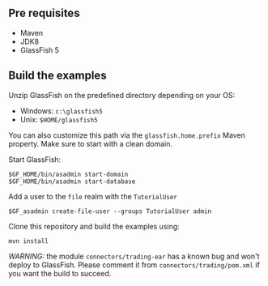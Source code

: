 ## Pre requisites

- Maven
- JDK8
- GlassFish 5

## Build the examples

Unzip GlassFish on the predefined directory depending on your OS:

* Windows: `c:\glassfish5`
* Unix: `$HOME/glassfish5`

You can also customize this path via the `glassfish.home.prefix` Maven property. Make sure to start with a clean domain.

Start GlassFish:
```
$GF_HOME/bin/asadmin start-domain
$GF_HOME/bin/asadmin start-database
```

Add a user to the `file` realm with the `TutorialUser`
```
$GF_asadmin create-file-user --groups TutorialUser admin
```

Clone this repository and build the examples using:

```
mvn install
```

*WARNING:* the module `connectors/trading-ear` has a known bug and won't deploy to GlassFish. Please comment it from `connectors/trading/pom.xml` if you want the build to succeed.
